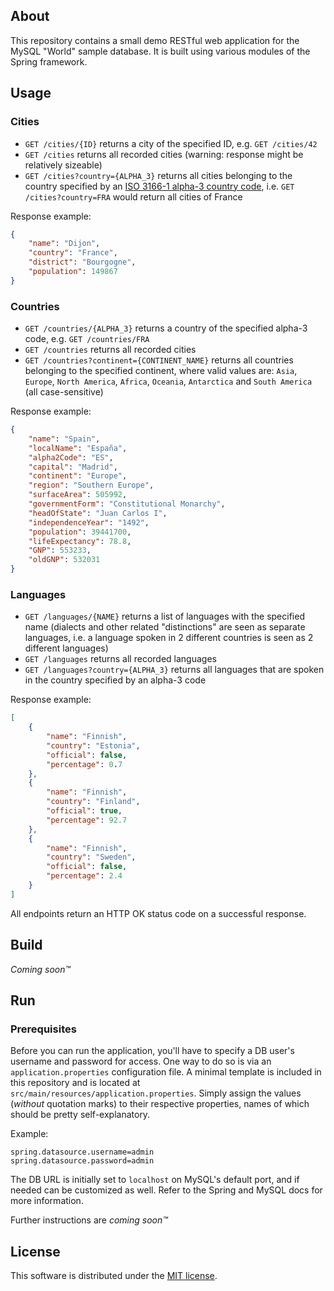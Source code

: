 ## About
This repository contains a small demo RESTful web application for the MySQL "World" sample database.
It is built using various modules of the Spring framework.

## Usage

### Cities
* `GET /cities/{ID}` returns a city of the specified ID, e.g. `GET /cities/42`
* `GET /cities` returns all recorded cities (warning: response might be relatively sizeable)
* `GET /cities?country={ALPHA_3}` returns all cities belonging to the country specified by an [ISO 3166-1 alpha-3 country code](https://en.wikipedia.org/wiki/ISO_3166-1_alpha-3), i.e. `GET /cities?country=FRA` would return all cities of France

Response example:
```json
{
    "name": "Dijon",
    "country": "France",
    "district": "Bourgogne",
    "population": 149867
}
```
### Countries
* `GET /countries/{ALPHA_3}` returns a country of the specified alpha-3 code, e.g. `GET /countries/FRA`
* `GET /countries` returns all recorded cities
* `GET /countries?continent={CONTINENT_NAME}` returns all countries belonging to the specified continent, where valid values are: `Asia`, `Europe`, `North America`, `Africa`, `Oceania`, `Antarctica` and `South America` (all case-sensitive)

Response example:
```json
{
    "name": "Spain",
    "localName": "España",
    "alpha2Code": "ES",
    "capital": "Madrid",
    "continent": "Europe",
    "region": "Southern Europe",
    "surfaceArea": 505992,
    "governmentForm": "Constitutional Monarchy",
    "headOfState": "Juan Carlos I",
    "independenceYear": "1492",
    "population": 39441700,
    "lifeExpectancy": 78.8,
    "GNP": 553233,
    "oldGNP": 532031
}
```

### Languages
* `GET /languages/{NAME}` returns a list of languages with the specified name (dialects and other related "distinctions" are seen as separate languages, i.e. a language spoken in 2 different countries is seen as 2 different languages)
* `GET /languages` returns all recorded languages
* `GET /languages?country={ALPHA_3}` returns all languages that are spoken in the country specified by an alpha-3 code

Response example:
```json
[
    {
        "name": "Finnish",
        "country": "Estonia",
        "official": false,
        "percentage": 0.7
    },
    {
        "name": "Finnish",
        "country": "Finland",
        "official": true,
        "percentage": 92.7
    },
    {
        "name": "Finnish",
        "country": "Sweden",
        "official": false,
        "percentage": 2.4
    }
]
```

All endpoints return an HTTP OK status code on a successful response.

## Build
*Coming soon™*

## Run

### Prerequisites
Before you can run the application, you'll have to specify a DB user's username and password for access. One way to do
so is via an `application.properties` configuration file. A minimal template is included in this repository and is
located at `src/main/resources/application.properties`. Simply assign the values (*without* quotation marks) to their
respective properties, names of which should be pretty self-explanatory.

Example:
```properties
spring.datasource.username=admin
spring.datasource.password=admin
```

The DB URL is initially set to `localhost` on MySQL's default port, and if needed can be customized as well. Refer to
the Spring and MySQL docs for more information.

Further instructions are *coming soon™*

## License
This software is distributed under the [MIT license](LICENSE).
